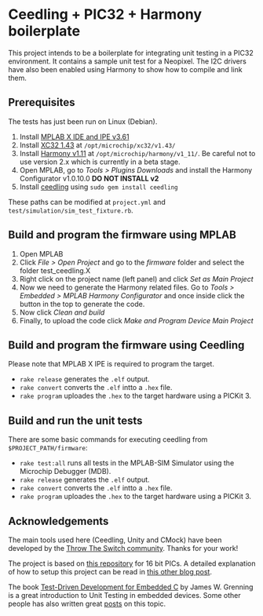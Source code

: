 # Ceedling + PIC32 + Harmony boilerplate

This project intends to be a boilerplate for integrating unit testing in a PIC32 environment. It contains a sample unit test for a Neopixel. The I2C drivers have also been enabled using Harmony to show how to compile and link them.


## Prerequisites
The tests has just been run on Linux (Debian).

1. Install [MPLAB X IDE and IPE v3.61](http://www.microchip.com/mplab/mplab-x-ide)
2. Install [XC32 1.43](http://www.microchip.com/mplab/compilers) at `/opt/microchip/xc32/v1.43/`
3. Install [Harmony v1.11](http://www.microchip.com/mplab/mplab-harmony) at `/opt/microchip/harmony/v1_11/`. Be careful not to use version 2.x which is currently in a beta stage.
4. Open MPLAB, go to *Tools > Plugins Downloads* and install the Harmony Configurator v1.0.10.0 **DO NOT INSTALL v2**
5. Install [ceedling](https://github.com/ThrowTheSwitch/ceedling) using `sudo gem install ceedling`

These paths can be modified at `project.yml` and `test/simulation/sim_test_fixture.rb`.

## Build and program the firmware using MPLAB
1. Open MPLAB
2. Click *File > Open Project* and go to the *firmware* folder and select the folder test_ceedling.X
3. Right click on the project name (left panel) and click *Set as Main Project*
4. Now we need to generate the Harmony related files. Go to *Tools > Embedded > MPLAB Harmony Configurator* and once inside click the button in the top to generate the code.
5. Now click *Clean and build*
6. Finally, to upload the code click *Make and Program Device Main Project*

## Build and program the firmware using Ceedling
Please note that MPLAB X IPE is required to program the target.

   * `rake release` generates the `.elf` output.
   * `rake convert` converts the `.elf` intto a `.hex` file.
   * `rake program` uploades the `.hex` to the target hardware using a PICKit 3.

## Build and run the unit tests
There are some basic commands for executing ceedling from `$PROJECT_PATH/firmware`:

   * `rake test:all` runs all tests in the MPLAB-SIM Simulator using the Microchip Debugger (MDB).
   * `rake release` generates the `.elf` output.
   * `rake convert` converts the `.elf` intto a `.hex` file.
   * `rake program` uploades the `.hex` to the target hardware using a PICKit 3.

## Acknowledgements

The main tools used here (Ceedling, Unity and CMock) have been developed by the [Throw The Switch community](http://www.throwtheswitch.org/). Thanks for your work!

The project is based on [this repository](https://github.com/ThrowTheSwitch/CeedlingExample_Microchip) for 16 bit PICs. A detailed explanation of how to setup this project can be read in [this other blog post](http://spin.atomicobject.com/2012/10/22/getting-started-with-tdd-for-microchips-pics/).

The book [Test-Driven Development for Embedded C](https://pragprog.com/book/jgade/test-driven-development-for-embedded-c) by James W. Grenning is a great introduction to Unit Testing in embedded devices. Some other people has also written great [posts](http://dmitryfrank.com/articles/unit_testing_embedded_c_applications) on this topic.
